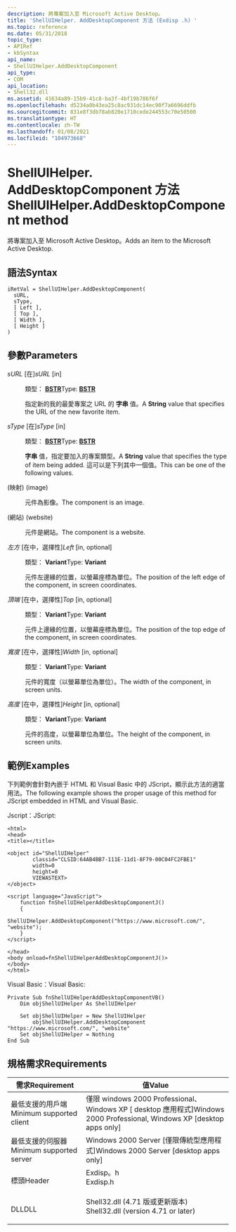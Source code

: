 ```yaml
---
description: 將專案加入至 Microsoft Active Desktop。
title: 'ShellUIHelper. AddDesktopComponent 方法 (Exdisp .h) '
ms.topic: reference
ms.date: 05/31/2018
topic_type:
- APIRef
- kbSyntax
api_name:
- ShellUIHelper.AddDesktopComponent
api_type:
- COM
api_location:
- Shell32.dll
ms.assetid: 41634a89-15b9-41c8-ba3f-4bf19b786f6f
ms.openlocfilehash: d5234a0b43ea25c8ac931dc14ec90f7a6696ddfb
ms.sourcegitcommit: 831e8f3db78ab820e1710cede244553c70e50500
ms.translationtype: HT
ms.contentlocale: zh-TW
ms.lasthandoff: 01/08/2021
ms.locfileid: "104973668"
---
```

# <a name="shelluihelperadddesktopcomponent-method"></a><span data-ttu-id="264a8-103">ShellUIHelper. AddDesktopComponent 方法</span><span class="sxs-lookup"><span data-stu-id="264a8-103">ShellUIHelper.AddDesktopComponent method</span></span>

<span data-ttu-id="264a8-104">將專案加入至 Microsoft Active Desktop。</span><span class="sxs-lookup"><span data-stu-id="264a8-104">Adds an item to the Microsoft Active Desktop.</span></span>

## <a name="syntax"></a><span data-ttu-id="264a8-105">語法</span><span class="sxs-lookup"><span data-stu-id="264a8-105">Syntax</span></span>


```JScript
iRetVal = ShellUIHelper.AddDesktopComponent(
  sURL,
  sType,
  [ Left ],
  [ Top ],
  [ Width ],
  [ Height ]
)
```



## <a name="parameters"></a><span data-ttu-id="264a8-106">參數</span><span class="sxs-lookup"><span data-stu-id="264a8-106">Parameters</span></span>

<dl> <dt>

<span data-ttu-id="264a8-107">*sURL* \[在\]</span><span class="sxs-lookup"><span data-stu-id="264a8-107">*sURL* \[in\]</span></span>
</dt> <dd>

<span data-ttu-id="264a8-108">類型： **[ **BSTR**](/previous-versions/windows/desktop/automat/bstr)**</span><span class="sxs-lookup"><span data-stu-id="264a8-108">Type: **[**BSTR**](/previous-versions/windows/desktop/automat/bstr)**</span></span>

<span data-ttu-id="264a8-109">指定新的我的最愛專案之 URL 的 **字串** 值。</span><span class="sxs-lookup"><span data-stu-id="264a8-109">A **String** value that specifies the URL of the new favorite item.</span></span>

</dd> <dt>

<span data-ttu-id="264a8-110">*sType* \[在\]</span><span class="sxs-lookup"><span data-stu-id="264a8-110">*sType* \[in\]</span></span>
</dt> <dd>

<span data-ttu-id="264a8-111">類型： **[ **BSTR**](/previous-versions/windows/desktop/automat/bstr)**</span><span class="sxs-lookup"><span data-stu-id="264a8-111">Type: **[**BSTR**](/previous-versions/windows/desktop/automat/bstr)**</span></span>

<span data-ttu-id="264a8-112">**字串** 值，指定要加入的專案類型。</span><span class="sxs-lookup"><span data-stu-id="264a8-112">A **String** value that specifies the type of item being added.</span></span> <span data-ttu-id="264a8-113">這可以是下列其中一個值。</span><span class="sxs-lookup"><span data-stu-id="264a8-113">This can be one of the following values.</span></span>

<dt>



 <span data-ttu-id="264a8-114"> (映射) </span><span class="sxs-lookup"><span data-stu-id="264a8-114">(image)</span></span>


</dt> <dd>

<span data-ttu-id="264a8-115">元件為影像。</span><span class="sxs-lookup"><span data-stu-id="264a8-115">The component is an image.</span></span>

</dd> <dt>



 <span data-ttu-id="264a8-116"> (網站) </span><span class="sxs-lookup"><span data-stu-id="264a8-116">(website)</span></span>


</dt> <dd>

<span data-ttu-id="264a8-117">元件是網站。</span><span class="sxs-lookup"><span data-stu-id="264a8-117">The component is a website.</span></span>

</dd> </dl> </dd> <dt>

<span data-ttu-id="264a8-118">*左方* \[在中，選擇性\]</span><span class="sxs-lookup"><span data-stu-id="264a8-118">*Left* \[in, optional\]</span></span>
</dt> <dd>

<span data-ttu-id="264a8-119">類型： **Variant**</span><span class="sxs-lookup"><span data-stu-id="264a8-119">Type: **Variant**</span></span>

<span data-ttu-id="264a8-120">元件左邊緣的位置，以螢幕座標為單位。</span><span class="sxs-lookup"><span data-stu-id="264a8-120">The position of the left edge of the component, in screen coordinates.</span></span>

</dd> <dt>

<span data-ttu-id="264a8-121">*頂端* \[在中，選擇性\]</span><span class="sxs-lookup"><span data-stu-id="264a8-121">*Top* \[in, optional\]</span></span>
</dt> <dd>

<span data-ttu-id="264a8-122">類型： **Variant**</span><span class="sxs-lookup"><span data-stu-id="264a8-122">Type: **Variant**</span></span>

<span data-ttu-id="264a8-123">元件上邊緣的位置，以螢幕座標為單位。</span><span class="sxs-lookup"><span data-stu-id="264a8-123">The position of the top edge of the component, in screen coordinates.</span></span>

</dd> <dt>

<span data-ttu-id="264a8-124">*寬度* \[在中，選擇性\]</span><span class="sxs-lookup"><span data-stu-id="264a8-124">*Width* \[in, optional\]</span></span>
</dt> <dd>

<span data-ttu-id="264a8-125">類型： **Variant**</span><span class="sxs-lookup"><span data-stu-id="264a8-125">Type: **Variant**</span></span>

<span data-ttu-id="264a8-126">元件的寬度（以螢幕單位為單位）。</span><span class="sxs-lookup"><span data-stu-id="264a8-126">The width of the component, in screen units.</span></span>

</dd> <dt>

<span data-ttu-id="264a8-127">*高度* \[在中，選擇性\]</span><span class="sxs-lookup"><span data-stu-id="264a8-127">*Height* \[in, optional\]</span></span>
</dt> <dd>

<span data-ttu-id="264a8-128">類型： **Variant**</span><span class="sxs-lookup"><span data-stu-id="264a8-128">Type: **Variant**</span></span>

<span data-ttu-id="264a8-129">元件的高度，以螢幕單位為單位。</span><span class="sxs-lookup"><span data-stu-id="264a8-129">The height of the component, in screen units.</span></span>

</dd> </dl>

## <a name="examples"></a><span data-ttu-id="264a8-130">範例</span><span class="sxs-lookup"><span data-stu-id="264a8-130">Examples</span></span>

<span data-ttu-id="264a8-131">下列範例會針對內嵌于 HTML 和 Visual Basic 中的 JScript，顯示此方法的適當用法。</span><span class="sxs-lookup"><span data-stu-id="264a8-131">The following example shows the proper usage of this method for JScript embedded in HTML and Visual Basic.</span></span>

<span data-ttu-id="264a8-132">Jscript：</span><span class="sxs-lookup"><span data-stu-id="264a8-132">JScript:</span></span>


```JScript
<html>
<head>
<title></title>

<object id="ShellUIHelper"
        classid="CLSID:64AB4BB7-111E-11d1-8F79-00C04FC2FBE1"
        width=0
        height=0
        VIEWASTEXT>
</object>

<script language="JavaScript">
    function fnShellUIHelperAddDesktopComponentJ()
    {
        ShellUIHelper.AddDesktopComponent("https://www.microsoft.com/", "website");
    }
</script>

</head>
<body onload=fnShellUIHelperAddDesktopComponentJ()>
</body>
</html>
```



<span data-ttu-id="264a8-133">Visual Basic：</span><span class="sxs-lookup"><span data-stu-id="264a8-133">Visual Basic:</span></span>


```VB
Private Sub fnShellUIHelperAddDesktopComponentVB()
    Dim objShellUIHelper As ShellUIHelper
    
    Set objShellUIHelper = New ShellUIHelper
        objShellUIHelper.AddDesktopComponent "https://www.microsoft.com/", "website"
    Set objShellUIHelper = Nothing
End Sub
```



## <a name="requirements"></a><span data-ttu-id="264a8-134">規格需求</span><span class="sxs-lookup"><span data-stu-id="264a8-134">Requirements</span></span>



| <span data-ttu-id="264a8-135">需求</span><span class="sxs-lookup"><span data-stu-id="264a8-135">Requirement</span></span> | <span data-ttu-id="264a8-136">值</span><span class="sxs-lookup"><span data-stu-id="264a8-136">Value</span></span> |
|-------------------------------------|----------------------------------------------------------------------------------------------------------------|
| <span data-ttu-id="264a8-137">最低支援的用戶端</span><span class="sxs-lookup"><span data-stu-id="264a8-137">Minimum supported client</span></span><br/> | <span data-ttu-id="264a8-138">僅限 windows 2000 Professional、Windows XP \[ desktop 應用程式\]</span><span class="sxs-lookup"><span data-stu-id="264a8-138">Windows 2000 Professional, Windows XP \[desktop apps only\]</span></span><br/>                                         |
| <span data-ttu-id="264a8-139">最低支援的伺服器</span><span class="sxs-lookup"><span data-stu-id="264a8-139">Minimum supported server</span></span><br/> | <span data-ttu-id="264a8-140">Windows 2000 Server \[僅限傳統型應用程式\]</span><span class="sxs-lookup"><span data-stu-id="264a8-140">Windows 2000 Server \[desktop apps only\]</span></span><br/>                                                           |
| <span data-ttu-id="264a8-141">標頭</span><span class="sxs-lookup"><span data-stu-id="264a8-141">Header</span></span><br/>                   | <dl> <span data-ttu-id="264a8-142"><dt>Exdisp。h</dt></span><span class="sxs-lookup"><span data-stu-id="264a8-142"><dt>Exdisp.h</dt></span></span> </dl>                            |
| <span data-ttu-id="264a8-143">DLL</span><span class="sxs-lookup"><span data-stu-id="264a8-143">DLL</span></span><br/>                      | <dl> <span data-ttu-id="264a8-144"><dt>Shell32.dll (4.71 版或更新版本) </dt></span><span class="sxs-lookup"><span data-stu-id="264a8-144"><dt>Shell32.dll (version 4.71 or later)</dt></span></span> </dl> |



 

 
